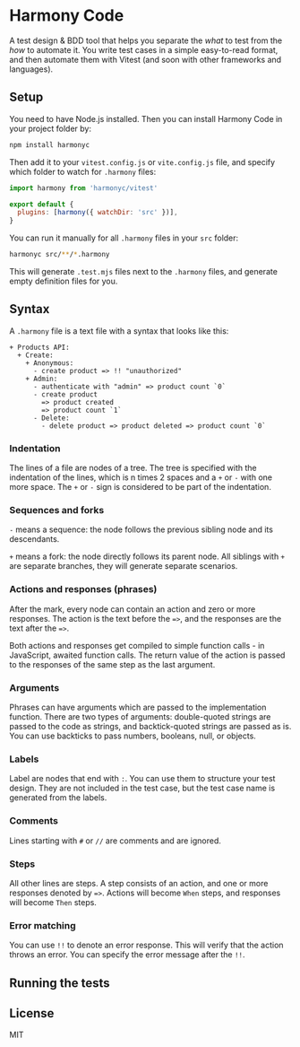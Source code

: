 # Harmony Code

A test design & BDD tool that helps you separate the _what_ to test from the _how_ to automate it. You write test cases in a simple easy-to-read format, and then automate them with Vitest (and soon with other frameworks and languages).

## Setup

You need to have Node.js installed. Then you can install Harmony Code in your project folder by:

```bash
npm install harmonyc
```

Then add it to your `vitest.config.js` or `vite.config.js` file, and specify which folder to watch for `.harmony` files:

```js
import harmony from 'harmonyc/vitest'

export default {
  plugins: [harmony({ watchDir: 'src' })],
}
```

You can run it manually for all `.harmony` files in your `src` folder:

```bash
harmonyc src/**/*.harmony
```

This will generate `.test.mjs` files next to the `.harmony` files, and generate empty definition files for you.

## Syntax

A `.harmony` file is a text file with a syntax that looks like this:

```
+ Products API:
  + Create:
    + Anonymous:
      - create product => !! "unauthorized"
    + Admin:
      - authenticate with "admin" => product count `0`
      - create product
        => product created
        => product count `1`
      - Delete:
        - delete product => product deleted => product count `0`
```

### Indentation

The lines of a file are nodes of a tree. The tree is specified with the indentation of the lines, which is n times 2 spaces and a `+` or `-` with one more space. The `+` or `-` sign is considered to be part of the indentation.

### Sequences and forks

`-` means a sequence: the node follows the previous sibling node and its descendants.

`+` means a fork: the node directly follows its parent node. All siblings with `+` are separate branches, they will generate separate scenarios.

### Actions and responses (phrases)

After the mark, every node can contain an action and zero or more responses. The action is the text before the `=>`, and the responses are the text after the `=>`.

Both actions and responses get compiled to simple function calls - in JavaScript, awaited function calls. The return value of the action is passed to the responses of the same step as the last argument.

### Arguments

Phrases can have arguments which are passed to the implementation function. There are two types of arguments: double-quoted strings are passed to the code as strings, and backtick-quoted strings are passed as is. You can use backticks to pass numbers, booleans, null, or objects.

### Labels

Label are nodes that end with `:`. You can use them to structure your test design.
They are not included in the test case, but the test case name is generated from the labels.

### Comments

Lines starting with `#` or `//` are comments and are ignored.

### Steps

All other lines are steps. A step consists of an action, and one or more responses denoted by `=>`.
Actions will become `When` steps, and responses will become `Then` steps.

### Error matching

You can use `!!` to denote an error response. This will verify that the action throws an error. You can specify the error message after the `!!`.

## Running the tests

## License

MIT
